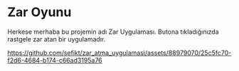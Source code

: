 #  Zar Oyunu

Herkese merhaba bu projemin adı Zar Uygulaması.
Butona tıkladığınızda rastgele zar atan bir uygulamadır.



https://github.com/sefikt/zar_atma_uygulamasi/assets/88979070/25c5fc70-f2d6-4684-b174-c66ad3195a76

